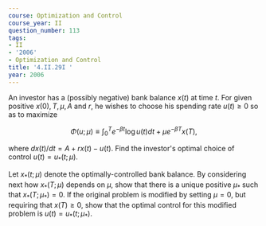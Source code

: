 ```yaml
---
course: Optimization and Control
course_year: II
question_number: 113
tags:
- II
- '2006'
- Optimization and Control
title: '4.II.29I '
year: 2006
---
```



An investor has a (possibly negative) bank balance $x(t)$ at time $t$. For given positive $x(0), T, \mu, A$ and $r$, he wishes to choose his spending rate $u(t) \geqslant 0$ so as to maximize

$$\Phi(u ; \mu) \equiv \int_{0}^{T} e^{-\beta t} \log u(t) d t+\mu e^{-\beta T} x(T),$$

where $d x(t) / d t=A+r x(t)-u(t)$. Find the investor's optimal choice of control $u(t)=u_{*}(t ; \mu)$.

Let $x_{*}(t ; \mu)$ denote the optimally-controlled bank balance. By considering next how $x_{*}(T ; \mu)$ depends on $\mu$, show that there is a unique positive $\mu_{*}$ such that $x_{*}\left(T ; \mu_{*}\right)=0$. If the original problem is modified by setting $\mu=0$, but requiring that $x(T) \geqslant 0$, show that the optimal control for this modified problem is $u(t)=u_{*}\left(t ; \mu_{*}\right)$.